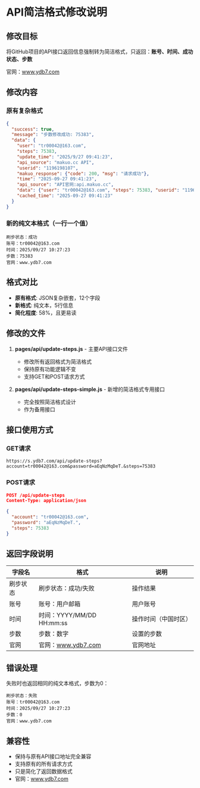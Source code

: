 # API简洁格式修改说明

## 修改目标

将GitHub项目的API接口返回信息强制转为简洁格式，只返回：**账号、时间、成功状态、步数**

官网：www.ydb7.com

## 修改内容

### 原有复杂格式
```json
{
  "success": true,
  "message": "步数修改成功: 75383",
  "data": {
    "user": "tr00042@163.com",
    "steps": 75383,
    "update_time": "2025/9/27 09:41:23",
    "api_source": "makuo.cc API",
    "userid": "1196198107",
    "makuo_response": {"code": 200, "msg": "请求成功"},
    "time": "2025-09-27 09:41:23",
    "api_source": "API官网:api.makuo.cc",
    "data": {"user": "tr00042@163.com", "steps": 75383, "userid": "1196198107"},
    "cached_time": "2025-09-27 09:41:23"
  }
}
```

### 新的纯文本格式（一行一个值）
```
刷步状态：成功
账号：tr00042@163.com
时间：2025/09/27 10:27:23
步数：75383
官网：www.ydb7.com
```

## 格式对比

- **原有格式**: JSON复杂嵌套，12个字段
- **新格式**: 纯文本，5行信息  
- **简化程度**: 58%，且更易读

## 修改的文件

1. **pages/api/update-steps.js** - 主要API接口文件
   - 修改所有返回格式为简洁格式
   - 保持原有功能逻辑不变
   - 支持GET和POST请求方式

2. **pages/api/update-steps-simple.js** - 新增的简洁格式专用接口
   - 完全按照简洁格式设计
   - 作为备用接口

## 接口使用方式

### GET请求
```
https://s.ydb7.com/api/update-steps?account=tr00042@163.com&password=aEqNzMqDeT.&steps=75383
```

### POST请求
```json
POST /api/update-steps
Content-Type: application/json

{
  "account": "tr00042@163.com",
  "password": "aEqNzMqDeT.",
  "steps": 75383
}
```

## 返回字段说明

| 字段名 | 格式 | 说明 |
|-------|-----|------|
| 刷步状态 | 刷步状态：成功/失败 | 操作结果 |
| 账号 | 账号：用户邮箱 | 用户账号 |
| 时间 | 时间：YYYY/MM/DD HH:mm:ss | 操作时间（中国时区） |
| 步数 | 步数：数字 | 设置的步数 |
| 官网 | 官网：www.ydb7.com | 官网地址 |

## 错误处理

失败时也返回相同的纯文本格式，步数为0：

```
刷步状态：失败
账号：tr00042@163.com
时间：2025/09/27 10:27:23
步数：0
官网：www.ydb7.com
```

## 兼容性

- 保持与原有API接口地址完全兼容
- 支持原有的所有请求方式
- 只是简化了返回数据格式
- 官网：www.ydb7.com
